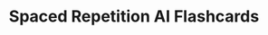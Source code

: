 ---
title: Spaced Repetition AI Flashcards
description: Spaced Repetition AI Flashcards is an iOS app that uses AI to create, study, and review flashcards with hands-free voice input.
image: /projects/imgs/flashcardai.jpg
link: https://github.com/username/project
type: ios
--- 